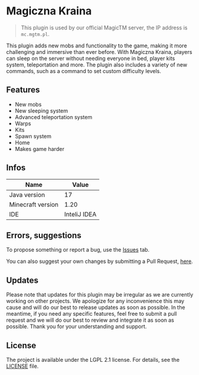 # Magiczna Kraina

> This plugin is used by our official MagicTM server, the IP address is `mc.mgtm.pl`.

This plugin adds new mobs and functionality to the game, making it more challenging and immersive than ever before. With Magiczna Kraina, players can sleep on the server without needing everyone in bed, player kits system, teleportation and more. The plugin also includes a variety of new commands, such as a command to set custom difficulty levels. 

## Features

- New mobs
- New sleeping system
- Advanced teleportation system
- Warps
- Kits
- Spawn system
- Home
- Makes game harder

## Infos

| Name              | Value        |
|-------------------|--------------|
| Java version      | 17           |
| Minecraft version | 1.20         |
| IDE               | InteliJ IDEA |

## Errors, suggestions
To propose something or report a bug, use the [Issues](https://github.com/m7rlin/minecraft-plugin-magiczna-kraina/issues) tab.

You can also suggest your own changes by submitting a Pull Request, [here](https://github.com/m7rlin/minecraft-plugin-magiczna-kraina/pulls).

## Updates

Please note that updates for this plugin may be irregular as we are currently working on other projects. We apologize for any inconvenience this may cause and will do our best to release updates as soon as possible. In the meantime, if you need any specific features, feel free to submit a pull request and we will do our best to review and integrate it as soon as possible. Thank you for your understanding and support.

## License
The project is available under the LGPL 2.1 license. For details, see the [LICENSE](LICENSE) file.
